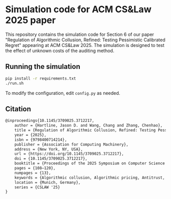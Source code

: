 # Simulation code for ACM CS&Law 2025 paper

This repository contains the simulation code for Section 6 of our paper "Regulation of Algorithmic Collusion, Refined: Testing Pessimistic Calibrated Regret" appearing at ACM CS&Law 2025. The simulation is designed to test the effect of unknown costs of the auditing method.

## Running the simulation

```bash
pip install -r requirements.txt
./run.sh
```

To modify the configuration, edit `config.py` as needed.

## Citation

```latex
@inproceedings{10.1145/3709025.3712217,
    author = {Hartline, Jason D. and Wang, Chang and Zhang, Chenhao},
    title = {Regulation of Algorithmic Collusion, Refined: Testing Pessimistic Calibrated Regret},
    year = {2025},
    isbn = {9798400714214},
    publisher = {Association for Computing Machinery},
    address = {New York, NY, USA},
    url = {https://doi.org/10.1145/3709025.3712217},
    doi = {10.1145/3709025.3712217},
    booktitle = {Proceedings of the 2025 Symposium on Computer Science and Law},
    pages = {108–120},
    numpages = {13},
    keywords = {Algorithmic collusion, Algorithmic pricing, Antitrust, Regulation of algorithms},
    location = {Munich, Germany},
    series = {CSLAW '25}
}
```
